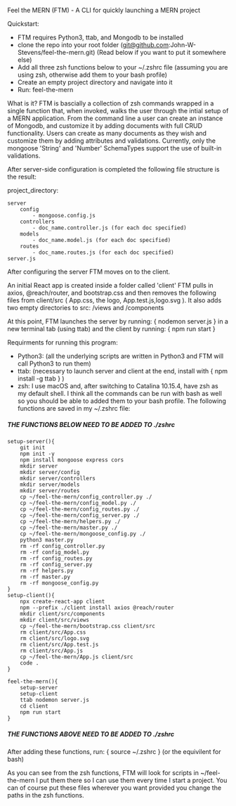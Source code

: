 Feel the MERN (FTM) - A CLI for quickly launching a MERN project

Quickstart:
- FTM requires Python3, ttab, and Mongodb to be installed
- clone the repo into your root folder (git@github.com:John-W-Stevens/feel-the-mern.git) (Read below if you want to put it somewhere else)
- Add all three zsh functions below to your ~/.zshrc file (assuming you are using zsh, otherwise add them to your bash profile)
- Create an empty project directory and navigate into it
- Run: feel-the-mern

What is it? FTM is bascially a collection of zsh commands wrapped in a single function
that, when invoked, walks the user through the intial setup of a MERN application. From the
command line a user can create an instance of Mongodb, and customize it by adding documents 
with full CRUD functionality. Users can create as many documents as they wish and customize them 
by adding attributes and validations. Currently, only the mongoose 'String' and 'Number' SchemaTypes
support the use of built-in validations.

After server-side configuration is completed the following file structure is the result:

project_directory:

    server
        config
            - mongoose.config.js
        controllers
            - doc_name.controller.js (for each doc specified)
        models
            - doc_name.model.js (for each doc specified)
        routes
            - doc_name.routes.js (for each doc specified)
    server.js

After configuring the server FTM moves on to the client.

An initial React app is created inside a folder called 'client' 
FTM pulls in axios, @reach/router, and bootstrap.css and then removes the following files
from client/src ( App.css, the logo, App.test.js,logo.svg ). It also adds two empty directories to src: /views and /components

At this point, FTM launches the server by running: { nodemon server.js } in a new terminal tab (using ttab) and the client by running: { npm run start }

Requirments for running this program:
- Python3: (all the underlying scripts are written in Python3 and FTM will call Python3 to run them)
- ttab: (necessary to launch server and client at the end, install with { npm install -g ttab } )
- zsh: I use macOS and, after switching to Catalina 10.15.4, have zsh as my default shell. I think all the commands can be run with bash as well
  so you should be able to added them to your bash profile. The following functions are saved in my ~/.zshrc file:

##### THE FUNCTIONS BELOW NEED TO BE ADDED TO ./zshrc

	setup-server(){
		git init
		npm init -y
		npm install mongoose express cors
		mkdir server
		mkdir server/config
		mkdir server/controllers
		mkdir server/models
		mkdir server/routes
		cp ~/feel-the-mern/config_controller.py ./
		cp ~/feel-the-mern/config_model.py ./
		cp ~/feel-the-mern/config_routes.py ./
		cp ~/feel-the-mern/config_server.py ./
		cp ~/feel-the-mern/helpers.py ./
		cp ~/feel-the-mern/master.py ./
		cp ~/feel-the-mern/mongoose_config.py ./
		python3 master.py
		rm -rf config_controller.py
		rm -rf config_model.py
		rm -rf config_routes.py
		rm -rf config_server.py
		rm -rf helpers.py
		rm -rf master.py
		rm -rf mongoose_config.py
	}
	setup-client(){
		npx create-react-app client
		npm --prefix ./client install axios @reach/router
		mkdir client/src/components
		mkdir client/src/views
		cp ~/feel-the-mern/bootstrap.css client/src
		rm client/src/App.css
		rm client/src/logo.svg
		rm client/src/App.test.js
		rm client/src/App.js
		cp ~/feel-the-mern/App.js client/src
		code .
	}

	feel-the-mern(){
		setup-server
		setup-client
		ttab nodemon server.js
		cd client
		npm run start
	}

##### THE FUNCTIONS ABOVE NEED TO BE ADDED TO ./zshrc

After adding these functions, run: { source ~/.zshrc } (or the equivilent for bash)

As you can see from the zsh functions, FTM will look for scripts in ~/feel-the-mern
I put them there so I can use them every time I start a project. You can of course put these files wherever you want
provided you change the paths in the zsh functions.

